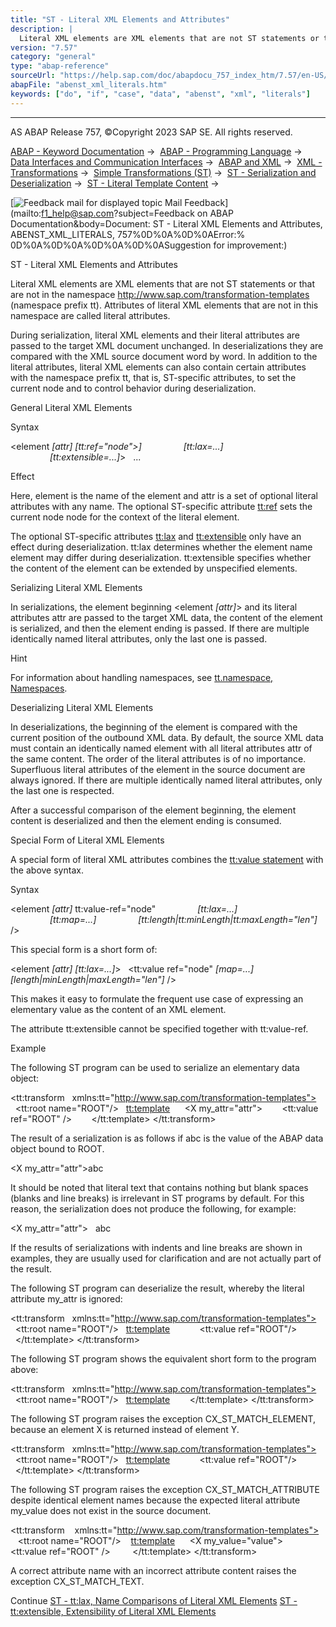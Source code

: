 ```yaml
---
title: "ST - Literal XML Elements and Attributes"
description: |
  Literal XML elements are XML elements that are not ST statements or that are not in the namespace http://www.sap.com/transformation-templates (namespace prefix tt). Attributes of literal XML elements that are not in this namespace are called literal attributes. During serialization, literal XML elem
version: "7.57"
category: "general"
type: "abap-reference"
sourceUrl: "https://help.sap.com/doc/abapdocu_757_index_htm/7.57/en-US/abenst_xml_literals.htm"
abapFile: "abenst_xml_literals.htm"
keywords: ["do", "if", "case", "data", "abenst", "xml", "literals"]
---
```


* * *

AS ABAP Release 757, ©Copyright 2023 SAP SE. All rights reserved.

[ABAP - Keyword Documentation](https://help.sap.com/doc/abapdocu_757_index_htm/7.57/en-US/abenabap.htm) →  [ABAP - Programming Language](https://help.sap.com/doc/abapdocu_757_index_htm/7.57/en-US/abenabap_reference.htm) →  [Data Interfaces and Communication Interfaces](https://help.sap.com/doc/abapdocu_757_index_htm/7.57/en-US/abenabap_data_communication.htm) →  [ABAP and XML](https://help.sap.com/doc/abapdocu_757_index_htm/7.57/en-US/abenabap_xml.htm) →  [XML - Transformations](https://help.sap.com/doc/abapdocu_757_index_htm/7.57/en-US/abenabap_xml_trafos.htm) →  [Simple Transformations (ST)](https://help.sap.com/doc/abapdocu_757_index_htm/7.57/en-US/abenabap_st.htm) →  [ST - Serialization and Deserialization](https://help.sap.com/doc/abapdocu_757_index_htm/7.57/en-US/abenst_serial_deserial.htm) →  [ST - Literal Template Content](https://help.sap.com/doc/abapdocu_757_index_htm/7.57/en-US/abenst_literals.htm) → 

 [![](Mail.gif?object=Mail.gif&sap-language=EN "Feedback mail for displayed topic") Mail Feedback](mailto:f1_help@sap.com?subject=Feedback on ABAP Documentation&body=Document: ST - Literal XML Elements and Attributes, ABENST_XML_LITERALS, 757%0D%0A%0D%0AError:%
0D%0A%0D%0A%0D%0A%0D%0ASuggestion for improvement:)

ST - Literal XML Elements and Attributes

Literal XML elements are XML elements that are not ST statements or that are not in the namespace http://www.sap.com/transformation-templates (namespace prefix tt). Attributes of literal XML elements that are not in this namespace are called literal attributes.

During serialization, literal XML elements and their literal attributes are passed to the target XML document unchanged. In deserializations they are compared with the XML source document word by word. In addition to the literal attributes, literal XML elements can also contain certain attributes with the namespace prefix tt, that is, ST-specific attributes, to set the current node and to control behavior during deserialization.

General Literal XML Elements   

Syntax

<element *\[*attr*\]* *\[*tt:ref="node">*\]*
                *\[*tt:lax=...*\]*
                *\[*tt:extensible=...*\]*\>
  ...
</element>

Effect

Here, element is the name of the element and attr is a set of optional literal attributes with any name. The optional ST-specific attribute [tt:ref](https://help.sap.com/doc/abapdocu_757_index_htm/7.57/en-US/abenst_tt_ref.htm) sets the current node node for the context of the literal element.

The optional ST-specific attributes [tt:lax](https://help.sap.com/doc/abapdocu_757_index_htm/7.57/en-US/abenst_tt_lax.htm) and [tt:extensible](https://help.sap.com/doc/abapdocu_757_index_htm/7.57/en-US/abenst_tt_extensible.htm) only have an effect during deserialization. tt:lax determines whether the element name element may differ during deserialization. tt:extensible specifies whether the content of the element can be extended by unspecified elements.

Serializing Literal XML Elements   

In serializations, the element beginning <element *\[*attr*\]*\> and its literal attributes attr are passed to the target XML data, the content of the element is serialized, and then the element ending </element> is passed. If there are multiple identically named literal attributes, only the last one is passed.

Hint

For information about handling namespaces, see [tt.namespace, Namespaces](https://help.sap.com/doc/abapdocu_757_index_htm/7.57/en-US/abenst_tt_namespace.htm).

Deserializing Literal XML Elements   

In deserializations, the beginning of the element is compared with the current position of the outbound XML data. By default, the source XML data must contain an identically named element with all literal attributes attr of the same content. The order of the literal attributes is of no importance. Superfluous literal attributes of the element in the source document are always ignored. If there are multiple identically named literal attributes, only the last one is respected.

After a successful comparison of the element beginning, the element content is deserialized and then the element ending is consumed.

Special Form of Literal XML Elements   

A special form of literal XML attributes combines the [tt:value statement](https://help.sap.com/doc/abapdocu_757_index_htm/7.57/en-US/abenst_tt_value_elementary.htm) with the above syntax.

Syntax

<element *\[*attr*\]* tt:value-ref="node"
                *\[*tt:lax=...*\]*
                *\[*tt:map=...*\]*
                *\[*tt:length*|*tt:minLength*|*tt:maxLength="len"*\]* />

This special form is a short form of:

<element *\[*attr*\]* *\[*tt:lax=...*\]*\>
  <tt:value ref="node" *\[*map=...*\]*
                       *\[*length*|*minLength*|*maxLength="len"*\]* />
</element>

This makes it easy to formulate the frequent use case of expressing an elementary value as the content of an XML element.

The attribute tt:extensible cannot be specified together with tt:value-ref.

Example

The following ST program can be used to serialize an elementary data object:

<tt:transform
  xmlns:tt="http://www.sap.com/transformation-templates">
  <tt:root name="ROOT"/>
  <tt:template>
     <X my\_attr="attr">
       <tt:value ref="ROOT" />
     </X>
  </tt:template>
</tt:transform>

The result of a serialization is as follows if abc is the value of the ABAP data object bound to ROOT.

<X my\_attr="attr">abc</X>

It should be noted that literal text that contains nothing but blank spaces (blanks and line breaks) is irrelevant in ST programs by default. For this reason, the serialization does not produce the following, for example:

<X my\_attr="attr">
  abc
</X>

If the results of serializations with indents and line breaks are shown in examples, they are usually used for clarification and are not actually part of the result.

The following ST program can deserialize the result, whereby the literal attribute my\_attr is ignored:

<tt:transform
  xmlns:tt="http://www.sap.com/transformation-templates">
  <tt:root name="ROOT"/>
  <tt:template>
    <X>
      <tt:value ref="ROOT"/>
    </X>
  </tt:template>
</tt:transform>

The following ST program shows the equivalent short form to the program above:

<tt:transform
  xmlns:tt="http://www.sap.com/transformation-templates">
  <tt:root name="ROOT"/>
  <tt:template>
    <X tt:value-ref="ROOT" />
  </tt:template>
</tt:transform>

The following ST program raises the exception CX\_ST\_MATCH\_ELEMENT, because an element X is returned instead of element Y.

<tt:transform
  xmlns:tt="http://www.sap.com/transformation-templates">
  <tt:root name="ROOT"/>
  <tt:template>
    <Y>
      <tt:value ref="ROOT"/>
    </Y>
  </tt:template>
</tt:transform>

The following ST program raises the exception CX\_ST\_MATCH\_ATTRIBUTE despite identical element names because the expected literal attribute my\_value does not exist in the source document.

<tt:transform
   xmlns:tt="http://www.sap.com/transformation-templates">
   <tt:root name="ROOT"/>
   <tt:template>
     <X my\_value="value">
       <tt:value ref="ROOT" />
     </X>
   </tt:template>
</tt:transform>

A correct attribute name with an incorrect attribute content raises the exception CX\_ST\_MATCH\_TEXT.

Continue
[ST - tt:lax, Name Comparisons of Literal XML Elements](https://help.sap.com/doc/abapdocu_757_index_htm/7.57/en-US/abenst_tt_lax.htm)
[ST - tt:extensible, Extensibility of Literal XML Elements](https://help.sap.com/doc/abapdocu_757_index_htm/7.57/en-US/abenst_tt_extensible.htm)